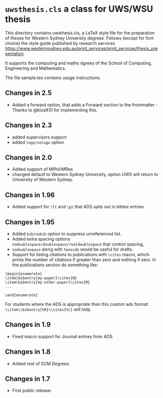 # `uwsthesis.cls` a class for UWS/WSU thesis

This directory contains uwsthesis.cls, a LaTeX style file for the preparation of theses for Western Sydney University degrees.
Follows (except for font choice) the style guide published by research services https://www.westernsydney.edu.au/print_services/print_services/thesis_presentation


It supports the computing and maths dgrees of the  School of Computing, Engineering and Mathematics.

The file sample.tex contains usage instructions.
## Changes in 2.5
- Added a forward option, that adds a Forward section to the frontmatter - Thanks to @kiza931 for implementing this.

## Changes in 2.3
- added supervisors support
- added `logo/nologo` option

## Changes in 2.0
- Added support of MPhil/MRes
- changed default to Western Sydney University, option UWS will return to University of Western Sydney.

## Changes in 1.96
- Added support for `\lt` and `\gt` that ADS spits out in bibtex entries.

## Changes in 1.95
- Added `bib/nobib` option to suppress unreferenced list.
- Added extra spacing options `nodoublespace/doublespace/realdoublespace` that control spacing, 
- `nodoublespace` along with `twoside` would be useful for drafts.
- Support for listing citations to publications with `\cites` macro, which prints the number of citations if greater than zero 
and nothing if zero. In the publications section do something like:
```TeX
\begin{enumerate}
\item\bibentry{my-paper}\cites{N}
\item\bibentry{my-other-paper}\cites{M}
...

\end{enumerate}
```
For students where the ADS is appropriate then  this custom ads format: `\\item\\bibentry{%R}\\cites{%c}` will help.

## Changes in 1.9
- Fixed macro support for Journal entries from ADS.

## Changes in 1.8
- Added rest of SCM Degrees.
## Changes in 1.7
- First public release.
